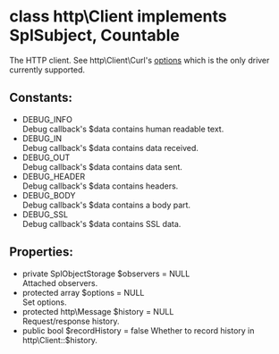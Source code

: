 # class http\Client implements SplSubject, Countable

The HTTP client. See http\Client\Curl's [options](http/Client/Curl#Options:) which is the only driver currently supported.

## Constants:

* DEBUG_INFO  
  Debug callback's $data contains human readable text.
* DEBUG_IN  
  Debug callback's $data contains data received.
* DEBUG_OUT  
  Debug callback's $data contains data sent.
* DEBUG_HEADER  
  Debug callback's $data contains headers.
* DEBUG_BODY  
  Debug callback's $data contains a body part.
* DEBUG_SSL  
  Debug callback's $data contains SSL data.

## Properties:

* private SplObjectStorage $observers = NULL  
  Attached observers.
* protected array $options = NULL  
  Set options.
* protected http\Message $history = NULL  
  Request/response history.
* public bool $recordHistory = false  
  Whether to record history in http\Client::$history.

